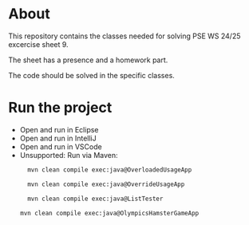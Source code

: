 # About
This repository contains the classes needed for solving PSE WS 24/25 excercise sheet 9.

The sheet has a presence and a homework part.

The code should be solved in the specific classes.

# Run the project
* Open and run in Eclipse
* Open and run in IntelliJ
* Open and run in VSCode
* Unsupported: Run via Maven:
  ```sh 
    mvn clean compile exec:java@OverloadedUsageApp
  ```
  ```sh 
    mvn clean compile exec:java@OverrideUsageApp
  ```
  ```sh 
    mvn clean compile exec:java@ListTester
  ```
  ```sh
  mvn clean compile exec:java@OlympicsHamsterGameApp
  ```